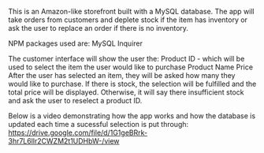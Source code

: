 This is an Amazon-like storefront built with a MySQL database. 
The app will take orders from customers and deplete stock if the item has inventory or ask the user to replace an order if there is no inventory. 

NPM packages used are:
MySQL 
Inquirer

The customer interface will show the user the:
Product ID - which will be used to select the item the user would like to purchase
Product Name
Price 
After the user has selected an item, they will be asked how many they would like to purchase. 
If there is stock, the selection will be fulfilled and the total price will be displayed. 
Otherwise, it will say there insufficient stock and ask the user to reselect a product ID. 

Below is a video demonstrating how the app works and how the database is updated each time a sucessful selection is put through:
https://drive.google.com/file/d/1G1geBRrk-3hr7L6llr2CWZM2t1UDHbW-/view
